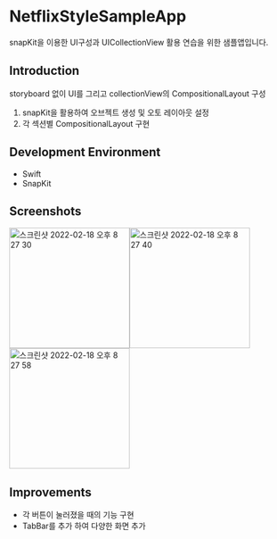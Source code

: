 # NetflixStyleSampleApp
snapKit을 이용한 UI구성과 UICollectionView 활용 연습을 위한 샘플앱입니다.

## Introduction
storyboard 없이 UI를 그리고 collectionView의 CompositionalLayout 구성
1. snapKit을 활용하여 오브젝트 생성 및 오토 레이아웃 설정
2. 각 섹션별 CompositionalLayout 구현

## Development Environment
* Swift
* SnapKit

## Screenshots
<img width="216" alt="스크린샷 2022-02-18 오후 8 27 30" src="https://user-images.githubusercontent.com/51810980/154674238-1a78e995-74bf-4cd5-ba8b-01d1f7f9f23e.png"><img width="216" alt="스크린샷 2022-02-18 오후 8 27 40" src="https://user-images.githubusercontent.com/51810980/154674293-4dbfbd64-6311-4ad9-8d47-b7a9ac3571a7.png"><img width="216" alt="스크린샷 2022-02-18 오후 8 27 58" src="https://user-images.githubusercontent.com/51810980/154674326-4b4a64e7-ce7f-4306-a360-70d07f7cc724.png">

## Improvements
* 각 버튼이 눌러졌을 때의 기능 구현
* TabBar를 추가 하여 다양한 화면 추가
